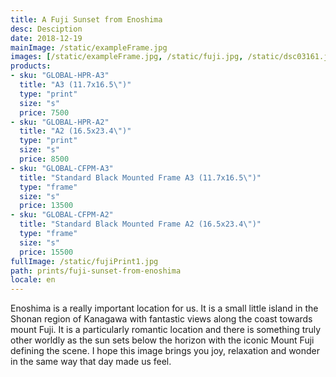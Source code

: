 ```yaml
---
title: A Fuji Sunset from Enoshima
desc: Desciption
date: 2018-12-19
mainImage: /static/exampleFrame.jpg
images: [/static/exampleFrame.jpg, /static/fuji.jpg, /static/dsc03161.jpg, /static/download-16.jpg]
products: 
- sku: "GLOBAL-HPR-A3"
  title: "A3 (11.7x16.5\")"
  type: "print"
  size: "s"
  price: 7500
- sku: "GLOBAL-HPR-A2"
  title: "A2 (16.5x23.4\")"
  type: "print"
  size: "s"
  price: 8500
- sku: "GLOBAL-CFPM-A3"
  title: "Standard Black Mounted Frame A3 (11.7x16.5\")"
  type: "frame"
  size: "s"
  price: 13500
- sku: "GLOBAL-CFPM-A2"
  title: "Standard Black Mounted Frame A2 (16.5x23.4\")"
  type: "frame"
  size: "s"
  price: 15500
fullImage: /static/fujiPrint1.jpg
path: prints/fuji-sunset-from-enoshima
locale: en
---
```

Enoshima is a really important location for us. It is a small little island in the Shonan region of Kanagawa with fantastic views along the coast towards mount Fuji. It is a particularly romantic location and there is something truly other worldly as the sun sets below the horizon with the iconic Mount Fuji defining the scene. I hope this image brings you joy, relaxation and wonder in the same way that day made us feel.